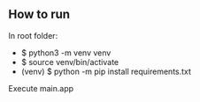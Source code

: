 ## How to run

In root folder:

- $ python3 -m venv venv
- $ source venv/bin/activate
- (venv) $ python -m pip install requirements.txt

Execute main.app
